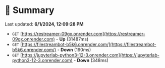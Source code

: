 # 📖 Summary
Last updated: **6/1/2024, 12:09:28 PM**

- `GET` [https://restreamer-09gx.onrender.com](https://restreamer-09gx.onrender.com) - **Up** (31487ms)
- `GET` [https://filestreambot-b5k6.onrender.com/](https://filestreambot-b5k6.onrender.com/) - **Down** (190ms)
- `GET` [https://jupyterlab-python3-12-3.onrender.com](https://jupyterlab-python3-12-3.onrender.com) - **Down** (348ms)
